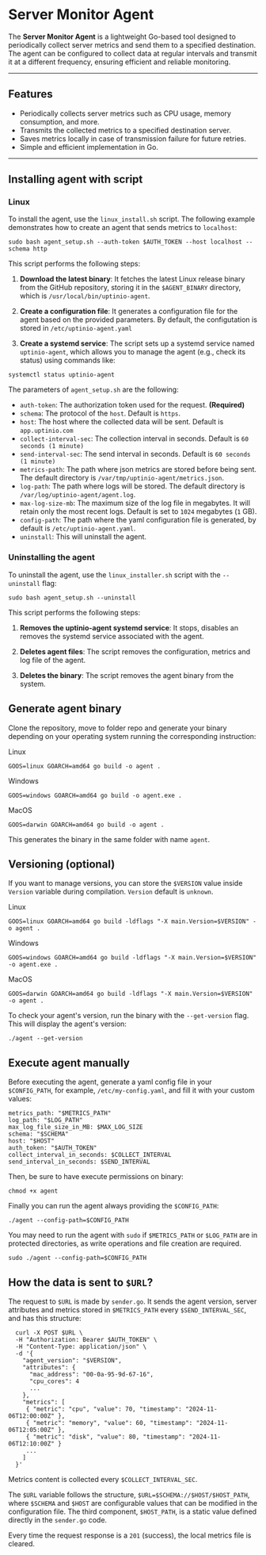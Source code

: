 # Server Monitor Agent

The **Server Monitor Agent** is a lightweight Go-based tool designed to periodically collect server metrics and send them to a specified destination. The agent can be configured to collect data at regular intervals and transmit it at a different frequency, ensuring efficient and reliable monitoring.

---

## Features
- Periodically collects server metrics such as CPU usage, memory consumption, and more.
- Transmits the collected metrics to a specified destination server.
- Saves metrics locally in case of transmission failure for future retries.
- Simple and efficient implementation in Go.

---

## Installing agent with script

### Linux

To install the agent, use the `linux_install.sh` script. The following example demonstrates how to create an agent that sends metrics to `localhost`:

```
sudo bash agent_setup.sh --auth-token $AUTH_TOKEN --host localhost --schema http
```

This script performs the following steps:

1. **Download the latest binary**: It fetches the latest Linux release binary from the GitHub repository, storing it in the `$AGENT_BINARY` directory, which is `/usr/local/bin/uptinio-agent`.

2. **Create a configuration file**: It generates a configuration file for the agent based on the provided parameters. By default, the configutation is stored in `/etc/uptinio-agent.yaml`

3. **Create a systemd service**: The script sets up a systemd service named `uptinio-agent`, which allows you to manage the agent (e.g., check its status) using commands like:

```
systemctl status uptinio-agent
```

The parameters of `agent_setup.sh` are the following:

* `auth-token`: The authorization token used for the request. **(Required)**
* `schema`: The protocol of the `host`. Default is `https`.
* `host`: The host where the collected data will be sent. Default is `app.uptinio.com`
* `collect-interval-sec`: The collection interval in seconds. Default is `60 seconds (1 minute)`
* `send-interval-sec`: The send interval in seconds. Default is `60 seconds (1 minute)`
* `metrics-path`: The path where json metrics are stored before being sent. The default directory is `/var/tmp/uptinio-agent/metrics.json`.
* `log-path`: The path where logs will be stored. The default directory is `/var/log/uptinio-agent/agent.log`.
* `max-log-size-mb`: The maximum size of the log file in megabytes. It will retain only the most recent logs. Default is set to `1024` megabytes (`1` GB).
* `config-path`: The path where the yaml configuration file is generated, by default is `/etc/uptinio-agent.yaml`.
* `uninstall`: This will uninstall the agent.


### Uninstalling the agent

To uninstall the agent, use the `linux_installer.sh` script with the `--uninstall` flag:

```
sudo bash agent_setup.sh --uninstall
```

This script performs the following steps:

1. **Removes the uptinio-agent systemd service**: It stops, disables an removes the systemd service associated with the agent.

2. **Deletes agent files**: The script removes the configuration, metrics and log file of the agent.

3. **Deletes the binary**: The script removes the agent binary from the system.

## Generate agent binary

Clone the repository, move to folder repo and generate your binary depending on your operating system running the corresponding instruction:

Linux
```
GOOS=linux GOARCH=amd64 go build -o agent .
```

Windows
```
GOOS=windows GOARCH=amd64 go build -o agent.exe .
```

MacOS
```
GOOS=darwin GOARCH=amd64 go build -o agent .
```

This generates the binary in the same folder with name `agent`.

## Versioning (optional)
If you want to manage versions, you can store the `$VERSION` value inside `Version` variable during compilation. `Version` default is `unknown`.

Linux
```
GOOS=linux GOARCH=amd64 go build -ldflags "-X main.Version=$VERSION" -o agent .
```

Windows
```
GOOS=windows GOARCH=amd64 go build -ldflags "-X main.Version=$VERSION" -o agent.exe .
```

MacOS
```
GOOS=darwin GOARCH=amd64 go build -ldflags "-X main.Version=$VERSION" -o agent .
```

To check your agent's version, run the binary with the `--get-version` flag. This will display the agent's version:

```
./agent --get-version
```

## Execute agent manually

Before executing the agent, generate a yaml config file in your `$CONFIG_PATH`, for example, `/etc/my-config.yaml`, and fill it with your custom values:

```
metrics_path: "$METRICS_PATH"
log_path: "$LOG_PATH"
max_log_file_size_in_MB: $MAX_LOG_SIZE
schema: "$SCHEMA"
host: "$HOST"
auth_token: "$AUTH_TOKEN"
collect_interval_in_seconds: $COLLECT_INTERVAL
send_interval_in_seconds: $SEND_INTERVAL
```

Then, be sure to have execute permissions on binary:

```
chmod +x agent
```

Finally you can run the agent always providing the `$CONFIG_PATH`:

```
./agent --config-path=$CONFIG_PATH
```

You may need to run the agent with `sudo` if `$METRICS_PATH` or `$LOG_PATH` are in protected directories, as write operations and file creation are required.

```
sudo ./agent --config-path=$CONFIG_PATH
```

## How the data is sent to `$URL`?

The request to `$URL` is made by `sender.go`. It sends the agent version, server attributes and metrics stored in `$METRICS_PATH` every `$SEND_INTERVAL_SEC`, and has this structure:

```
  curl -X POST $URL \
  -H "Authorization: Bearer $AUTH_TOKEN" \
  -H "Content-Type: application/json" \
  -d '{
    "agent_version": "$VERSION",
    "attributes": {
      "mac_address": "00-0a-95-9d-67-16",
      "cpu_cores": 4
      ...
    },
    "metrics": [
     { "metric": "cpu", "value": 70, "timestamp": "2024-11-06T12:00:00Z" },
     { "metric": "memory", "value": 60, "timestamp": "2024-11-06T12:05:00Z" },
     { "metric": "disk", "value": 80, "timestamp": "2024-11-06T12:10:00Z" }
     ...
    ]
  }'
```

Metrics content is collected every `$COLLECT_INTERVAL_SEC`.

The `$URL` variable follows the structure, `$URL=$SCHEMA://$HOST/$HOST_PATH`, where `$SCHEMA` and `$HOST` are configurable values that can be modified in the configuration file. The third component, `$HOST_PATH`, is a static value defined directly in the `sender.go` code.

Every time the request response is a `201` (success), the local metrics file is cleared.
